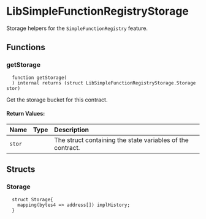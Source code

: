 # LibSimpleFunctionRegistryStorage

Storage helpers for the `SimpleFunctionRegistry` feature.



## Functions
### getStorage
```solidity
  function getStorage(
  ) internal returns (struct LibSimpleFunctionRegistryStorage.Storage stor)
``` 
Get the storage bucket for this contract.



#### Return Values:
| Name                           | Type          | Description                                                                  |
| :----------------------------- | :------------ | :--------------------------------------------------------------------------- |
|`stor`|  | The struct containing the state variables of the contract.




## Structs
### Storage
```solidity
  struct Storage{
    mapping(bytes4 => address[]) implHistory;
  }
```

